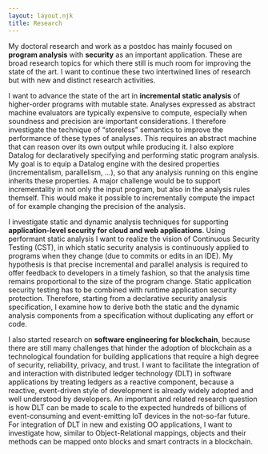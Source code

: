 ```yaml
---
layout: layout.njk
title: Research
---
```


My doctoral research and work as a postdoc has mainly focused on **program analysis** with **security** as an important application. These are broad research topics for which there still is much room for improving the state of the art. I want to continue these two intertwined lines of research but with new and distinct research activities. 

I want to advance the state of the art in **incremental static analysis** of higher-order programs with mutable state. Analyses expressed as abstract machine evaluators are typically expensive to compute, especially when soundness and precision are important considerations. I therefore investigate the technique of “storeless” semantics to improve the performance of these types of analyses. This requires an abstract machine that can reason over its own output while producing it. I also explore Datalog for declaratively specifying and performing static program analysis. My goal is to equip a Datalog engine with the desired properties (incrementalism, parallelism, …), so that any analysis running on this engine inherits these properties. A major challenge would be to support incrementality in not only the input program, but also in the analysis rules themself. This would make it possible to incrementally compute the impact of for example changing the precision of the analysis. 

I investigate static and dynamic analysis techniques for supporting **application-level security for cloud and web applications**. Using performant static analysis I want to realize the vision of Continuous Security Testing (CST), in which static security analysis is continuously applied to programs when they change (due to commits or edits in an IDE). My hypothesis is that precise incremental and parallel analysis is required to offer feedback to developers in a timely fashion, so that the analysis time remains proportional to the size of the program change. Static application security testing has to be combined with runtime application security protection. Therefore, starting from a declarative security analysis specification, I examine how to derive both the static and the dynamic analysis components from a specification without duplicating any effort or code.

I also started research on **software engineering for blockchain**, because there are still many challenges that hinder the adoption of blockchain as a technological foundation for building applications that require a high degree of security, reliability, privacy, and trust. I want to facilitate the integration of and interaction with distributed ledger technology (DLT) in software applications by treating ledgers as a reactive component, because a reactive, event-driven style of development is already widely adopted and well understood by developers. An important and related research question is how DLT can be made to scale to the expected hundreds of billions of event-consuming and event-emitting IoT devices in the not-so-far future. For integration of DLT in new and existing OO applications, I want to investigate how, similar to Object-Relational mappings, objects and their methods can be mapped onto blocks and smart contracts in a blockchain.